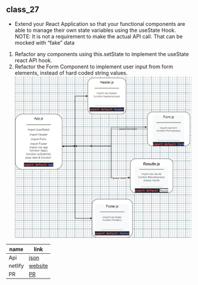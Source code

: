 ## class_27

* Extend your React Application so that your functional components are able to manage their own state variables using the useState Hook.
NOTE: It is not a requirement to make the actual API call. That can be mocked with “fake” data

1. Refactor any components using this.setState to implement the useState react API hook.
1. Refactor the Form Component to implement user input from form elements, instead of hard coded string values.
![uml](/images/uml.PNG)

|name|link|
|----|----|
|Api|[json](https://jsonplaceholder.typicode.com/posts )|
|netlify|[website](https://resty-mujahed-asac.netlify.app/)|
|PR|[PR]()|